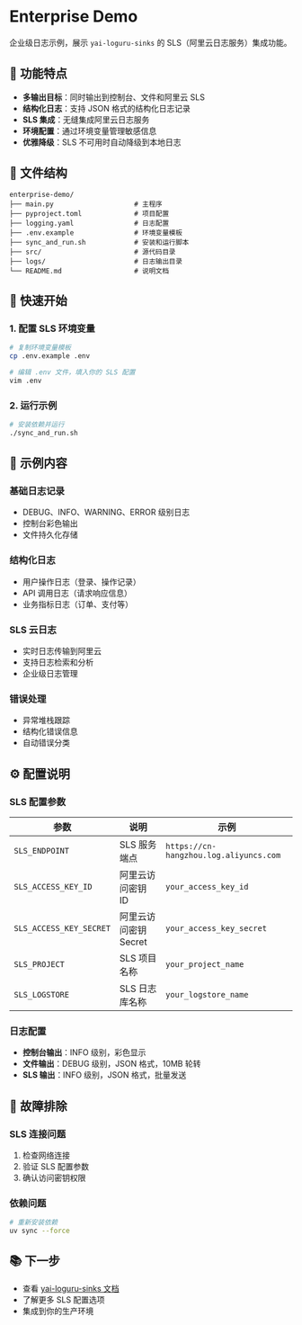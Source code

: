 # Enterprise Demo

企业级日志示例，展示 `yai-loguru-sinks` 的 SLS（阿里云日志服务）集成功能。

## 🎯 功能特点

- **多输出目标**：同时输出到控制台、文件和阿里云 SLS
- **结构化日志**：支持 JSON 格式的结构化日志记录
- **SLS 集成**：无缝集成阿里云日志服务
- **环境配置**：通过环境变量管理敏感信息
- **优雅降级**：SLS 不可用时自动降级到本地日志

## 📁 文件结构

```
enterprise-demo/
├── main.py                    # 主程序
├── pyproject.toml             # 项目配置
├── logging.yaml               # 日志配置
├── .env.example               # 环境变量模板
├── sync_and_run.sh            # 安装和运行脚本
├── src/                       # 源代码目录
├── logs/                      # 日志输出目录
└── README.md                  # 说明文档
```

## 🚀 快速开始

### 1. 配置 SLS 环境变量

```bash
# 复制环境变量模板
cp .env.example .env

# 编辑 .env 文件，填入你的 SLS 配置
vim .env
```

### 2. 运行示例

```bash
# 安装依赖并运行
./sync_and_run.sh
```

## 📝 示例内容

### 基础日志记录
- DEBUG、INFO、WARNING、ERROR 级别日志
- 控制台彩色输出
- 文件持久化存储

### 结构化日志
- 用户操作日志（登录、操作记录）
- API 调用日志（请求响应信息）
- 业务指标日志（订单、支付等）

### SLS 云日志
- 实时日志传输到阿里云
- 支持日志检索和分析
- 企业级日志管理

### 错误处理
- 异常堆栈跟踪
- 结构化错误信息
- 自动错误分类

## ⚙️ 配置说明

### SLS 配置参数

| 参数 | 说明 | 示例 |
|------|------|------|
| `SLS_ENDPOINT` | SLS 服务端点 | `https://cn-hangzhou.log.aliyuncs.com` |
| `SLS_ACCESS_KEY_ID` | 阿里云访问密钥 ID | `your_access_key_id` |
| `SLS_ACCESS_KEY_SECRET` | 阿里云访问密钥 Secret | `your_access_key_secret` |
| `SLS_PROJECT` | SLS 项目名称 | `your_project_name` |
| `SLS_LOGSTORE` | SLS 日志库名称 | `your_logstore_name` |

### 日志配置

- **控制台输出**：INFO 级别，彩色显示
- **文件输出**：DEBUG 级别，JSON 格式，10MB 轮转
- **SLS 输出**：INFO 级别，JSON 格式，批量发送

## 🔧 故障排除

### SLS 连接问题
1. 检查网络连接
2. 验证 SLS 配置参数
3. 确认访问密钥权限

### 依赖问题
```bash
# 重新安装依赖
uv sync --force
```

## 📚 下一步

- 查看 [yai-loguru-sinks 文档](../../packages/yai-loguru-sinks/README.md)
- 了解更多 SLS 配置选项
- 集成到你的生产环境